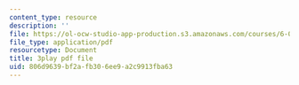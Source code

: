 ```yaml
---
content_type: resource
description: ''
file: https://ol-ocw-studio-app-production.s3.amazonaws.com/courses/6-004-computation-structures-spring-2017/806d9639bf2afb306ee9a2c9913fba63_PmOq8G_hs4o.pdf
file_type: application/pdf
resourcetype: Document
title: 3play pdf file
uid: 806d9639-bf2a-fb30-6ee9-a2c9913fba63
---
```


